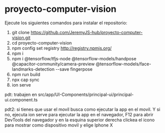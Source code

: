 # proyecto-computer-vision

Ejecute los siguientes comandos para instalar el repositorio:

1. git clone https://github.com/JeremyJS-hub/proyecto-computer-vision.git
2. cd proyecto-computer-vision
3. npm config set registry http://registry.npmjs.org/
4. npm i
5. npm i @tensorflow/tfjs-node @tensorflow-models/handpose @capacitor-community/camera-preview 
         @tensorflow-models/face-landmarks-detection --save fingerpose
6. npm run build
7. npx cap sync
8. ion serve

pdt: trabajen en src/app/UI-Components/principal-ui/principal-ui.component.ts

pdt2: si tienes que usar el movil busca como ejecutar la app en el movil. Y si no, ejecuta ion serve para ejecutar 
    la app en el navegador, F12 para abrir DevTools del navegador y en la esquina superior derecha clickea el icono
    para mostrar como dispositivo movil y elige Iphone X
